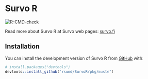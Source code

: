 
<!-- README.md is generated from README.Rmd. Please edit that file -->

# Survo R

<!-- badges: start -->

[![R-CMD-check](https://github.com/rsund/SurvoR/workflows/R-CMD-check/badge.svg)](https://github.com/rsund/SurvoR/actions)
<!-- badges: end -->

Read more about Survo R at Survo web pages:
[survo.fi](https://survo.fi/en)

## Installation

You can install the development version of Survo R from
[GitHub](https://github.com/) with:

``` r
# install.packages("devtools")
devtools::install_github("rsund/SurvoR/pkg/muste")
```
